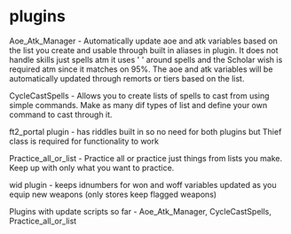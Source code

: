# plugins

Aoe_Atk_Manager -  Automatically update aoe and atk variables based on the list you create and usable through built in aliases in plugin. It does not handle skills just spells atm it uses ' ' around spells and the Scholar wish is required atm since it matches on 95%. The aoe and atk variables will be automatically updated through remorts or tiers based on the list.

CycleCastSpells - Allows you to create lists of spells to cast from using simple commands. Make as many dif types of list and define your own command to cast through it.

ft2_portal plugin - has riddles built in so no need for both plugins but Thief class is required for functionality to work                                                       

Practice_all_or_list - Practice all or practice just things from lists you make. Keep up with only what you want to practice.

wid plugin - keeps idnumbers for won and woff variables updated as you equip new weapons (only stores keep flagged weapons)

Plugins with update scripts so far - Aoe_Atk_Manager, CycleCastSpells, Practice_all_or_list

